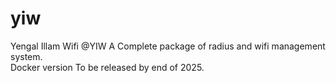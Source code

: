 # yiw
Yengal Illam Wifi @YIW A Complete package of radius and wifi management system.
<br>
Docker version To be released by end of 2025.
